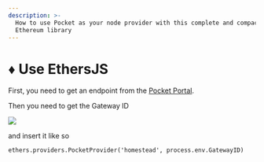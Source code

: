 ```yaml
---
description: >-
  How to use Pocket as your node provider with this complete and compact
  Ethereum library
---
```


# ♦ Use EthersJS

First, you need to get an endpoint from the [Pocket Portal](https://www.portal.pokt.network).

Then you need to get the Gateway ID

![](../../.gitbook/assets/portal\_app.png)

and insert it like so

```
ethers.providers.PocketProvider('homestead', process.env.GatewayID)
```
